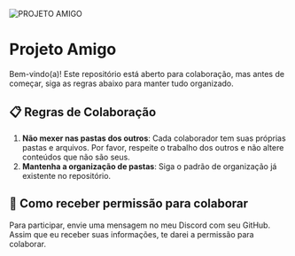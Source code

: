 ![PROJETO AMIGO](https://uniathenaprods3.uniathena.com/s3fs-public/insights-article/seriesreview-e2-80-9cfriends-e2-80-9d_0.jpg)
# Projeto Amigo

Bem-vindo(a)! Este repositório está aberto para colaboração, mas antes de começar, siga as regras abaixo para manter tudo organizado.

## 📋 Regras de Colaboração

1. **Não mexer nas pastas dos outros**: Cada colaborador tem suas próprias pastas e arquivos. Por favor, respeite o trabalho dos outros e não altere conteúdos que não são seus.
2. **Mantenha a organização de pastas**: Siga o padrão de organização já existente no repositório.

## 🔐 Como receber permissão para colaborar

Para participar, envie uma mensagem no meu Discord com seu GitHub. Assim que eu receber suas informações, te darei a permissão para colaborar.
  
